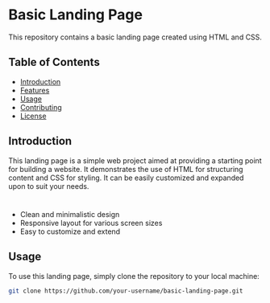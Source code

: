 # Basic Landing Page

This repository contains a basic landing page created using HTML and CSS.

## Table of Contents
- [Introduction](#introduction)
- [Features](#features)
- [Usage](#usage)
- [Contributing](#contributing)
- [License](#license)

## Introduction
This landing page is a simple web project aimed at providing a starting point for building a website. It demonstrates the use of HTML for structuring content and CSS for styling. It can be easily customized and expanded upon to suit your needs.

#
- Clean and minimalistic design
- Responsive layout for various screen sizes
- Easy to customize and extend

## Usage
To use this landing page, simply clone the repository to your local machine:
```bash
git clone https://github.com/your-username/basic-landing-page.git

